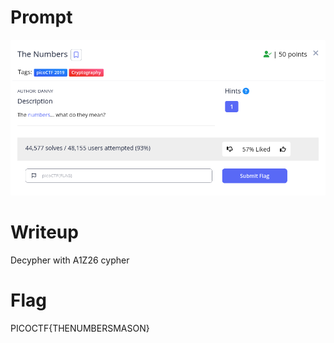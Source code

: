 <h1>
  Prompt
</h1>

![alt text](prompt.png)

<h1>
  Writeup
</h1>

Decypher with A1Z26 cypher

<h1>
  Flag
</h1>

PICOCTF{THENUMBERSMASON}
